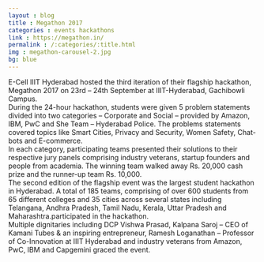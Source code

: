 ```yaml
---
layout : blog
title : Megathon 2017
categories : events hackathons
link : https://megathon.in/
permalink : /:categories/:title.html
img : megathon-carousel-2.jpg 
bg: blue
---
```


E-Cell IIIT Hyderabad hosted the third iteration of their flagship hackathon, Megathon 2017 on 23rd – 24th September at IIIT-Hyderabad, Gachibowli Campus.
<br>
During the 24-hour hackathon, students were given 5 problem statements divided into two categories – Corporate and Social – provided by Amazon, IBM, PwC and She Team – Hyderabad Police. The problems statements covered topics like Smart Cities, Privacy and Security, Women Safety, Chat-bots and E-commerce.
<br> 
In each category, participating teams presented their solutions to their respective jury panels comprising industry veterans, startup founders and people from academia. The winning team walked away Rs. 20,000 cash prize and the runner-up team Rs. 10,000.
<br>
The second edition of the flagship event was the largest student hackathon in Hyderabad. A total of 185 teams, comprising of over 600 students from 65 different colleges and 35 cities across several states including Telangana, Andhra Pradesh, Tamil Nadu, Kerala, Uttar Pradesh and Maharashtra.participated in the hackathon.
<br>
Multiple dignitaries including DCP Vishwa Prasad, Kalpana Saroj – CEO of Kamani Tubes & an inspiring entrepreneur, Ramesh Loganathan – Professor of Co-Innovation at IIIT Hyderabad and industry veterans from Amazon, PwC, IBM and Capgemini graced the event.